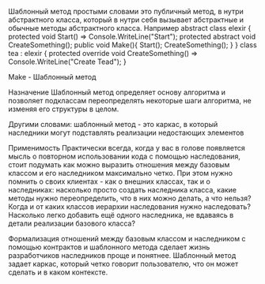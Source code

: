 ﻿Шаблонный метод простыми словами это публичный метод, в нутри абстрактного класса, который в нутри себя вызывает абстрактные и обычные методы абстрактного класса.
Например 
abstract class elexir
{
	protected void Start() => Console.WriteLine("Start");
	protected abstract void CreateSomething();
	public void Make(){
		Start();
		CreateSomething();
	}
}
class tea : elexir
{
	protected override void CreateSomething() => Console.WriteLine("Create Tead");
}

Make - Шаблонный метод


Назначение
Шаблонный метод определяет основу алгоритма и позволяет подклассам переопределять некоторые шаги алгоритма, не изменяя его структуры в целом.

Другими словами: шаблонный метод - это каркас, в который наследники могут подставлять реализации недостающих элементов

Применимость
Практически всегда, когда у вас в голове появляется мысль о повторном использовании кода с помощью наследования, 
стоит подумать как можно выразить отношения между базовым классом и его наследником максимально четко. 
При этом нужно помнить о своих клиентах - как о внешних классах, так и о наследниках: насколько просто создать наследника класса,
какие методы нужно переопределить, что в них можно делать, а что нельзя? Когда и от каких классов иерархии наследования нужно наследовать?
Насколько легко добавить ещё одного наследника, не вдаваясь в детали реализации базового класса?

Формализация отношений между базовым классом и наследником с помощью контрактов и шаблонного метода сделает жизнь разработчиков наследников
проще и понятнее. Шаблонный метод задает каркас, который четко говорит пользователю, что он может сделать и в каком контексте.